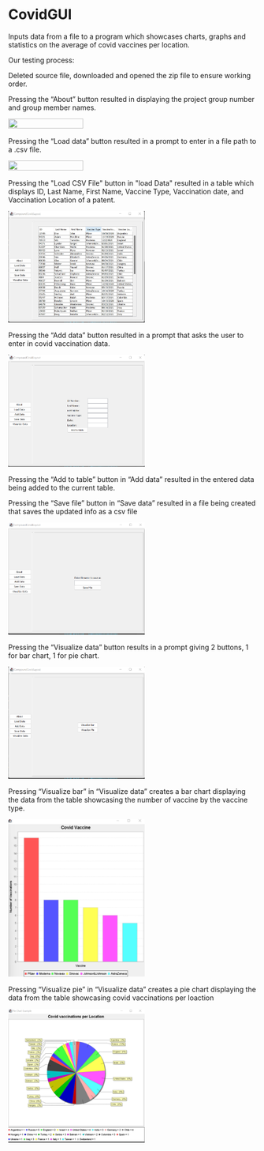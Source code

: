 # CovidGUI
Inputs data from a file to a program which showcases charts, graphs and statistics on the average of covid vaccines per location.


Our testing process: 

Deleted source file, downloaded and opened the zip file to ensure working order.


Pressing the “About” button resulted in displaying the project group number and group member
names.
<p align="left">
<img src="https://user-images.githubusercontent.com/107897299/189939318-f207cedb-92d7-4819-8faa-66a6b7de7495.png" width=55% height=55%>
</p>

Pressing the “Load data” button resulted in a prompt to enter in a file path to a .csv file.
<p align="left">
<img src="https://user-images.githubusercontent.com/107897299/189940636-e5631b8f-d447-4df1-a2a4-7788fb36a78a.png"  width=55% height=55% >
</p>

Pressing the "Load CSV File" button in "load Data" resulted in a table which displays ID, Last Name, 
First Name, Vaccine Type, Vaccination date, and Vaccination Location of a patent.
<p align="left">
<img src="https://github.com/danielarcini/CovidGUI/blob/main/pic/data_loaded.jpg" width=55% height=55% >
</p>

Pressing the “Add data” button resulted in a prompt that asks the user to enter in covid
vaccination data.
<p align="left">
<img src="https://github.com/danielarcini/CovidGUI/blob/main/pic/add_data.png" width=55% height=55% >
</p>
Pressing the “Add to table” button in “Add data” resulted in the entered data being added to the
current table.


Pressing the “Save file” button in “Save data” resulted in a file being created that saves the
updated info as a csv file
<p align="left">
<img src="https://github.com/danielarcini/CovidGUI/blob/main/pic/save_updated_data.png" width=55% height=55% >
</p>

Pressing the “Visualize data” button results in a prompt giving 2 buttons, 1 for bar chart, 1 for pie
chart.
<p align="left">
<img src="https://github.com/danielarcini/CovidGUI/blob/main/pic/visualize_data.png" width=55% height=55%>
</p>

Pressing “Visualize bar” in “Visualize data” creates a bar chart displaying the data from the table showcasing the number of vaccine by the vaccine type.
<p align="left">
<img src="https://github.com/danielarcini/CovidGUI/blob/main/pic/bar_graph.png" width=55% height=55%>
</p>

Pressing “Visualize pie” in “Visualize data” creates a pie chart displaying the data from the table showcasing covid vaccinations per loaction
<p align="left">
<img src="https://github.com/danielarcini/CovidGUI/blob/main/pic/piechart.png" width=55% height=55%>
</p>
